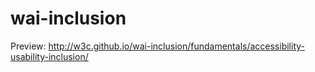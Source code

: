 # wai-inclusion

Preview: http://w3c.github.io/wai-inclusion/fundamentals/accessibility-usability-inclusion/
